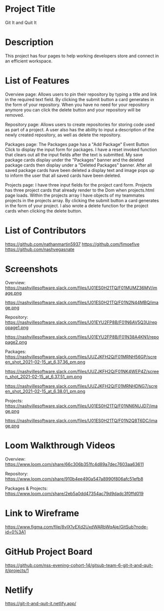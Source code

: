 # Project Title
Git It and Quit It

# Description 
This project has four pages to help working developers store and connect in an efficient workspace. 

# List of Features 
Overview page:
Allows users to pin their repository by typing a title and link in the required text field. By clicking the submit button a card generates in the form of your repository. When you have no need for your repository anymore you can click the delete button and your repository will be removed.

Repository page:
Allows users to create repositories for storing code used as part of a project. A user also has the ability to input a description of the newly created repository, as well as delete the repository.

Packages page:
The Packages page has a "Add Package" Event Button Click to display the input form for packages. I have a reset invoked function that clears out all the input fields after the text is submitted. My save package cards display under the "Packages" banner and the deleted package cards then display under a "Deleted Packages" banner. After all saved package cards have been deleted a display text and image pops up to inform the user that all saved cards have been deleted.

Projects page: 
I have three input fields for the project card form.
Projects has three project cards that already render to the Dom when projects.html page loads. Within the projects array I have objects of my teammates projects in the projects array. By clicking the submit button a card generates in the form of your project.
I also wrote a delete function for the project cards when clicking the delete button.

# List of Contributors 
https://github.com/nathanmartin5937
https://github.com/fimoefive
https://github.com/nashvegasnate

# Screenshots 
Overview:
https://nashvillesoftware.slack.com/files/U01ES0H21TQ/F01MUMZ36MV/image.png

https://nashvillesoftware.slack.com/files/U01ES0H21TQ/F01N2N44MBQ/image.png

Repository:
https://nashvillesoftware.slack.com/files/U01EYU2FP8B/F01N6AV5Q3U/repopage1.png

https://nashvillesoftware.slack.com/files/U01EYU2FP8B/F01N38A4KN1/repopage2.png

Packages:
https://nashvillesoftware.slack.com/files/UUZJKFH2Q/F01MRNH56GP/screen_shot_2021-02-15_at_6.37.36_pm.png

https://nashvillesoftware.slack.com/files/UUZJKFH2Q/F01NK4WEP4Z/screen_shot_2021-02-15_at_6.37.51_pm.png

https://nashvillesoftware.slack.com/files/UUZJKFH2Q/F01MRNHDNG7/screen_shot_2021-02-15_at_6.38.01_pm.png

Projects:
https://nashvillesoftware.slack.com/files/U01ES0H21TQ/F01NN6NUJD7/image.png

https://nashvillesoftware.slack.com/files/U01ES0H21TQ/F01N2Q8T6DC/image.png

# Loom Walkthrough Videos 
Overview:
https://www.loom.com/share/66c306b351fc4d89a7dec7603aa63611

Repository:
https://www.loom.com/share/910b4ee490a547a8990f806afc51efb8

Packages & Projects:
https://www.loom.com/share/2eb5a0dd47354ac79d9dadc3f0ffd019

# Link to Wireframe 
https://www.figma.com/file/8vIX1yEXd2UxdWARbWqAje/GitSub?node-id=0%3A1

# GitHub Project Board
https://github.com/nss-evening-cohort-14/gitsub-team-6-git-it-and-quit-it/projects/1

# Netlify
https://git-it-and-quit-it.netlify.app/
